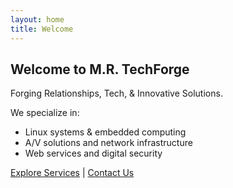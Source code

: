 ```yaml
---
layout: home
title: Welcome
---
```


## Welcome to M.R. TechForge

Forging Relationships, Tech, & Innovative Solutions.  

We specialize in:

- Linux systems & embedded computing  
- A/V solutions and network infrastructure  
- Web services and digital security  

[Explore Services](services.html) | [Contact Us](contact.html)
